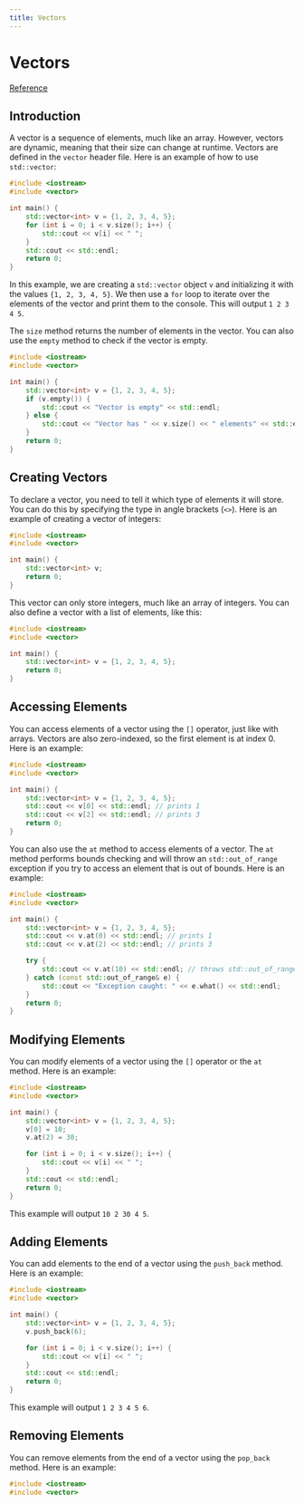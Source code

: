 ```yaml
---
title: Vectors
---
```


# Vectors

[Reference](https://en.cppreference.com/w/cpp/container/vector)

## Introduction

A vector is a sequence of elements, much like an array. However, vectors are dynamic, meaning that their size can change at runtime. Vectors are defined in the `vector` header file. Here is an example of how to use `std::vector`:

```cpp
#include <iostream>
#include <vector>

int main() {
    std::vector<int> v = {1, 2, 3, 4, 5};
    for (int i = 0; i < v.size(); i++) {
        std::cout << v[i] << " ";
    }
    std::cout << std::endl;
    return 0;
}
```

In this example, we are creating a `std::vector` object `v` and initializing it with the values `{1, 2, 3, 4, 5}`. We then use a `for` loop to iterate over the elements of the vector and print them to the console. This will output `1 2 3 4 5`.

The `size` method returns the number of elements in the vector. You can also use the `empty` method to check if the vector is empty.

```cpp
#include <iostream>
#include <vector>

int main() {
    std::vector<int> v = {1, 2, 3, 4, 5};
    if (v.empty()) {
        std::cout << "Vector is empty" << std::endl;
    } else {
        std::cout << "Vector has " << v.size() << " elements" << std::endl;
    }
    return 0;
}
```

## Creating Vectors

To declare a vector, you need to tell it which type of elements it will store. You can do this by specifying the type in angle brackets (`<>`). Here is an example of creating a vector of integers:

```cpp
#include <iostream>
#include <vector>

int main() {
    std::vector<int> v;
    return 0;
}
```

This vector can only store integers, much like an array of integers. You can also define a vector with a list of elements, like this:

```cpp
#include <iostream>
#include <vector>

int main() {
    std::vector<int> v = {1, 2, 3, 4, 5};
    return 0;
}
```

## Accessing Elements

You can access elements of a vector using the `[]` operator, just like with arrays. Vectors are also zero-indexed, so the first element is at index 0. Here is an example:

```cpp
#include <iostream>
#include <vector>

int main() {
    std::vector<int> v = {1, 2, 3, 4, 5};
    std::cout << v[0] << std::endl; // prints 1
    std::cout << v[2] << std::endl; // prints 3
    return 0;
}
```

You can also use the `at` method to access elements of a vector. The `at` method performs bounds checking and will throw an `std::out_of_range` exception if you try to access an element that is out of bounds. Here is an example:

```cpp
#include <iostream>
#include <vector>

int main() {
    std::vector<int> v = {1, 2, 3, 4, 5};
    std::cout << v.at(0) << std::endl; // prints 1
    std::cout << v.at(2) << std::endl; // prints 3

    try {
        std::cout << v.at(10) << std::endl; // throws std::out_of_range exception
    } catch (const std::out_of_range& e) {
        std::cout << "Exception caught: " << e.what() << std::endl;
    }
    return 0;
}
```

## Modifying Elements

You can modify elements of a vector using the `[]` operator or the `at` method. Here is an example:

```cpp
#include <iostream>
#include <vector>

int main() {
    std::vector<int> v = {1, 2, 3, 4, 5};
    v[0] = 10;
    v.at(2) = 30;

    for (int i = 0; i < v.size(); i++) {
        std::cout << v[i] << " ";
    }
    std::cout << std::endl;
    return 0;
}
```

This example will output `10 2 30 4 5`.

## Adding Elements

You can add elements to the end of a vector using the `push_back` method. Here is an example:

```cpp
#include <iostream>
#include <vector>

int main() {
    std::vector<int> v = {1, 2, 3, 4, 5};
    v.push_back(6);

    for (int i = 0; i < v.size(); i++) {
        std::cout << v[i] << " ";
    }
    std::cout << std::endl;
    return 0;
}
```

This example will output `1 2 3 4 5 6`.

## Removing Elements

You can remove elements from the end of a vector using the `pop_back` method. Here is an example:

```cpp
#include <iostream>
#include <vector>

```

